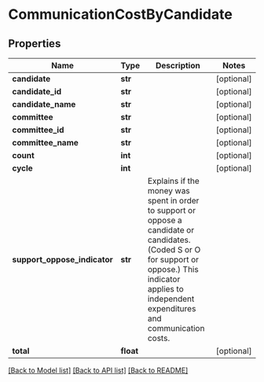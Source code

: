 # CommunicationCostByCandidate

## Properties
Name | Type | Description | Notes
------------ | ------------- | ------------- | -------------
**candidate** | **str** |  | [optional]
**candidate_id** | **str** |  | [optional]
**candidate_name** | **str** |  | [optional]
**committee** | **str** |  | [optional]
**committee_id** | **str** |  | [optional]
**committee_name** | **str** |  | [optional]
**count** | **int** |  | [optional]
**cycle** | **int** |  | [optional]
**support_oppose_indicator** | **str** | Explains if the money was spent in order to support or oppose a candidate or candidates. (Coded S or O for support or oppose.) This indicator applies to independent expenditures and communication costs. |
**total** | **float** |  | [optional]

[[Back to Model list]](../README.md#documentation-for-models) [[Back to API list]](../README.md#documentation-for-api-endpoints) [[Back to README]](../README.md)
